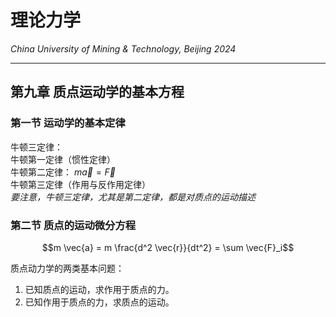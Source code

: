 # 理论力学

*China University of Mining & Technology, Beijing 2024*  

-------------

## 第九章 质点运动学的基本方程  

### 第一节 运动学的基本定律  

牛顿三定律：  
牛顿第一定律（惯性定律）  
牛顿第二定律： $m \vec{a} = \vec{F}$  
牛顿第三定律（作用与反作用定律）  
*要注意，牛顿三定律，尤其是第二定律，都是对质点的运动描述*  

### 第二节 质点的运动微分方程  

$$m \vec{a} = m \frac{d^2 \vec{r}}{dt^2} = \sum \vec{F}_i$$  

质点动力学的两类基本问题：
1. 已知质点的运动，求作用于质点的力。  
2. 已知作用于质点的力，求质点的运动。  
